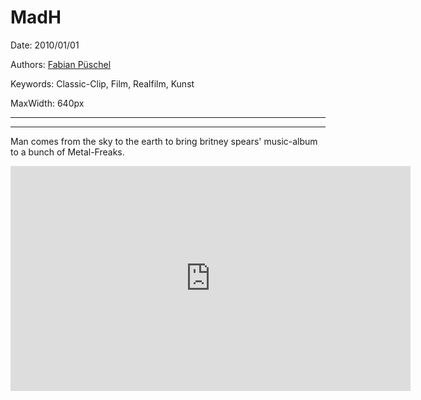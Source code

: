 # MadH

Date: 2010/01/01

Authors: [Fabian Püschel](http://fabianpueschel.net/)

Keywords: Classic-Clip, Film, Realfilm, Kunst

MaxWidth: 640px

---
---

Man comes from the sky to the earth to bring britney spears' music-album to a bunch of Metal-Freaks.

<iframe src="http://player.vimeo.com/video/18153469?title=0&amp;byline=0&amp;portrait=0&amp;color=D9E021" frameborder="0" width="640" height="360"></iframe>
